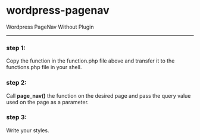 # wordpress-pagenav
Wordpress PageNav Without Plugin

--------------------
<h3>step 1:</h3>
<p>Copy the function in the function.php file above and transfer it to the functions.php file in your shell.</p>
<h3>step 2:</h3>
<p>Call <b>page_nav()</b> the function on the desired page and pass the query value used on the page as a parameter.</p>
<h3>step 3:</h3>
<p>Write your styles.</p>
